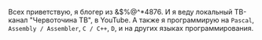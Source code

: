 Всех приветствую, я блогер из &$%@^*4876.
И я веду локальный ТВ-канал "Червоточина ТВ", в YouTube.
А также я программирую на `Pascal`, `Assembly / Assembler`, `C / C++`, `D`, и на других языках программирования.
